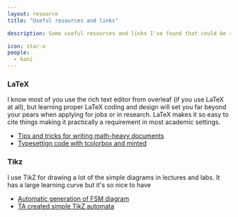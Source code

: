 ```yaml
---
layout: resource
title: "Useful resources and links"

description: Some useful resources and links I've found that could be relevant to your studies 

icon: star-o
people:
  - kani
---
```


### LaTeX 

I know most of you use the rich text editor from overleaf (if you use LaTeX at all), but learning proper LaTeX coding and design will set you far beyond your pears when applying for jobs or in research. LaTeX makes it so easy to cite things making it practically a requirement in most academic settings. 

* [Tips and tricks for writing math-heavy documents](https://fanpu.io/blog/2023/latex-tips/#paired-delimiters)  
* [Typesettign code with tcolorbox and minted](https://tex.stackexchange.com/questions/174455/typeset-source-code-with-tcolorbox)

### Tikz

I use TikZ for drawing a lot of the simple diagrams in lectures and labs. It has a large learning curve but it's so nice to have  

* [Automatic generation of FSM diagram](https://madebyevan.com/fsm/)
* [TA created simple TikZ automata](/resources/TikzDocumentation)
